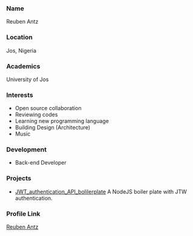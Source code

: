 ### Name

Reuben Antz

### Location

Jos, Nigeria

### Academics

University of Jos

### Interests


- Open source collaboration
- Reviewing codes
- Learning new programming language
- Building Design (Architecture)
- Music

### Development

- Back-end Developer


### Projects

- [JWT_authentication_API_bolilerplate](https://github.com/antzshrek/JWT_authentication_API_bolilerplate) A NodeJS boiler plate with JTW authentication.

### Profile Link

[Reuben Antz](https://github.com/antzshrek)